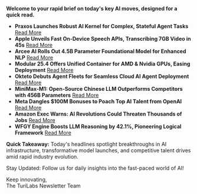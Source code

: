 **Welcome to your rapid brief on today's key AI moves, designed for a quick read.**

- **Praxos Launches Robust AI Kernel for Complex, Stateful Agent Tasks** [Read More](https://www.praxos.ai/blog/ai-agent-kernel)
- **Apple Unveils Fast On-Device Speech APIs, Transcribing 7GB Video in 45s** [Read More](https://www.macstories.net/stories/hands-on-how-apples-new-speech-apis-outpace-whisper-for-lightning-fast-transcription/)
- **Arcee AI Rolls Out 4.5B Parameter Foundational Model for Enhanced NLP** [Read More](https://www.arcee.ai/blog/deep-dive-afm-4-5b-the-first-arcee-foundational-model)
- **Modular 25.4 Offers Unified Container for AMD & Nvidia GPUs, Easing Deployment** [Read More](https://www.modular.com/blog/modular-25-4-one-container-amd-and-nvidia-gpus-no-lock-in)
- **Okteto Debuts Agent Fleets for Seamless Cloud AI Agent Deployment** [Read More](https://www.okteto.com/ai/)
- **MiniMax-M1: Open-Source Chinese LLM Outperforms Competitors with 456B Parameters** [Read More](https://www.theregister.com/2025/06/17/minimax_m1_model_chinese_llm/)
- **Meta Dangles $100M Bonuses to Poach Top AI Talent from OpenAI** [Read More](https://www.reuters.com/business/sam-altman-says-meta-offered-100-million-bonuses-openai-employees-2025-06-18/)
- **Amazon Exec Warns: AI Revolutions Could Threaten Thousands of Jobs** [Read More](https://www.theguardian.com/technology/2025/jun/18/amazon-boss-tells-staff-ai-means-their-jobs-are-at-risk-in-coming-years)
- **WFGY Engine Boosts LLM Reasoning by 42.1%, Pioneering Logical Framework** [Read More](https://github.com/onestardao/WFGY)

**Quick Takeaway:** Today's headlines spotlight breakthroughs in AI infrastructure, transformative model launches, and competitive talent drives amid rapid industry evolution.

Stay Updated: Follow us for daily insights into the fast-paced world of AI! 

Keep innovating,  
The TuriLabs Newsletter Team